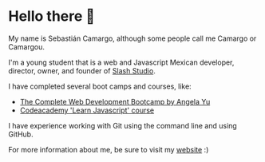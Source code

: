 # Hello there 👋

My name is Sebastián Camargo, although some people call me Camargo or Camargou.

I'm a young student that is a web and Javascript Mexican developer, director, owner, and founder of [Slash Studio](https://github.com/Slashy-Studio).

I have completed several boot camps and courses, like:

* [The Complete Web Development Bootcamp by Angela Yu](https://www.appbrewery.co/p/the-complete-web-development-course)
* [Codeacademy 'Learn Javascript' course](https://www.codecademy.com/learn/introduction-to-javascript)

I have experience working with Git using the command line and using GitHub.

For more information about me, be sure to visit my [website](https://mr-camargo.github.io/mr-camargo) :)